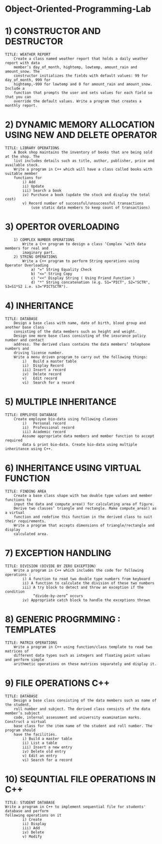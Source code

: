 # Object-Oriented-Programming-Lab

# 1) CONSTRUCTOR AND DESTRUCTOR
	TITLE: WEATHER REPORT
		Create a class named weather report that holds a daily weather report with data
		member’s day_of_month, hightemp, lowtemp, amount_rain and amount_snow. The
		constructor initializes the fields with default values: 99 for day_of_month, 999 for
		hightemp,-999 for lowtemp and 0 for amount_rain and amount_snow. Include a
		function that prompts the user and sets values for each field so that you can
		override the default values. Write a program that creates a monthly report.
		
# 2) DYNAMIC MEMORY ALLOCATION USING NEW AND DELETE OPERATOR
	TITLE: LIBRARY OPERATIONS
		A Book shop maintains the inventory of books that are being sold at the shop. The
		list includes details such as title, author, publisher, price and available stock.
		Write a program in C++ which will have a class called books with suitable member
		functions for
			i) Add
			ii) Update
			iii) Search a book
			iv) Purchase a book (update the stock and display the total cost)
			v) Record number of successful/unsuccessful transactions 
				(use static data members to keep count of transactions)
 
# 3) OPERTOR OVERLOADING 
		1) COMPLEX NUMBER OPERATIONS
			Write a C++ program to design a class ‘Complex ‘with data members for real and
			imaginary part.
		2) STRING OPERATIONS
			Write a C++ program to perform String operations using Operator Overloading
				a) "=" String Equality Check
				b) "<=" String Copy
				c) "<<" Display String ( Using Friend Function )
				d) "*" String concatenation (e.g. S1="PICT", S2="SCTR", S3=S1*S2 i.e. s3="PICTSCTR").		

# 4) INHERITANCE
	TITLE: DATABASE
		Design a base class with name, date of birth, blood group and another base class
		consisting of the data members such as height and weight.
		Design one more base class consisting of the insurance policy number and contact
		address. The derived class contains the data members’ telephone numbers and
		driving license number.
		Write a menu driven program to carry out the following things:
			i)   Build a master table
			ii)  Display Record
			iii) Insert a record
			iv)  Delete record
			v)   Edit record
			vi)  Search for a record

# 5) MULTIPLE INHERITANCE
	TITLE: EMPLOYEE DATABASE
		Create employee bio-data using following classes
			i)   Personal record
			ii)  Professional record
			iii) Academic record
			Assume appropriate data members and member function to accept required
			data & print bio-data. Create bio-data using multiple inheritance using C++.

# 6) INHERITANCE USING VIRTUAL FUNCTION
	TITLE: FINDING AREA 
		Create a base class shape with two double type values and member functions to
		input the data and compute_area() for calculating area of figure.
		Derive two classes’ triangle and rectangle. Make compute_area() as a virtual
		function and redefine this function in the derived class to suit their requirements.
		Write a program that accepts dimensions of triangle/rectangle and display
		calculated area.


# 7) EXCEPTION HANDLING
	TITLE: DIVISION (DIVIDE BY ZERO EXCEPTION)
		Write a program in C++ which includes the code for following operations :
			i) A function to read two double type numbers from keyboard
			ii) A function to calculate the division of these two numbers
			iii) A try block to detect and throw an exception if the condition 
			     “divide-by-zero” occurs
			iv) Appropriate catch block to handle the exceptions thrown



# 8) GENERIC PROGRMMING : TEMPLATES
	TITLE: MATRIX OPERATIONS
		Write a program in C++ using function/class template to read two matrices of
		different data types such as integers and floating point values and perform simple
		arithmetic operations on these matrices separately and display it.


# 9) FILE OPERATIONS C++
	TITLE: DATABASE
		Design a base class consisting of the data members such as name of the student,
		roll number and subject. The derived class consists of the data member’s subject
		code, internal assessment and university examination marks. Construct a virtual
		base class for the item name of the student and roll number. The program should
		have the facilities. 
			i) Build a master table 
			ii) List a table 
			iii) Insert a new entry 
			iv)	Delete old entry 
			v) Edit an entry 
			vi) Search for a record 

# 10) SEQUNTIAL FILE OPERATIONS IN C++
	TITLE: STUDENT DATABASE
	Write a program in C++ to implement sequential file for students' database and perform 
	following operations on it
			i) Create
			ii) Display
			iii) Add
			iv) Delete
			v) Modify
		
